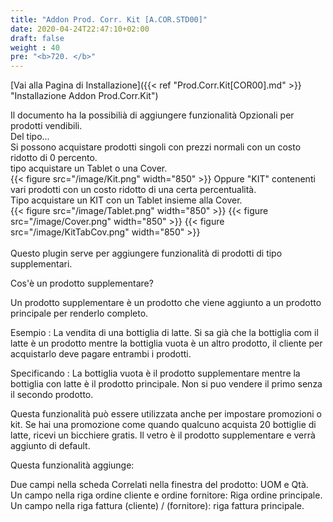 ```yaml
---
title: "Addon Prod. Corr. Kit [A.COR.STD00]"
date: 2020-04-24T22:47:10+02:00
draft: false
weight : 40
pre: "<b>720. </b>"
---
```


[Vai alla Pagina di Installazione]({{< ref "Prod.Corr.Kit[COR00].md" >}} "Installazione Addon Prod.Corr.Kit")

Il documento ha la possibilià di aggiungere funzionalità Opzionali per prodotti vendibili.<br>
Del tipo...<br>
Si possono acquistare prodotti singoli con prezzi normali con un costo ridotto di 0 percento.<br>
tipo acquistare un Tablet o una Cover.<br>
{{< figure src="/image/Kit.png"  width="850"  >}}
Oppure "KIT" contenenti vari prodotti con un costo ridotto di una certa percentualità.<br>
Tipo acquistare un KIT con un Tablet insieme alla Cover.<br>
{{< figure src="/image/Tablet.png"  width="850"  >}} {{< figure src="/image/Cover.png"  width="850"  >}}
{{< figure src="/image/KitTabCov.png"  width="850"  >}}
<br>
<br>
Questo plugin serve per aggiungere funzionalità di prodotti di tipo supplementari.<br>

Cos'è un prodotto supplementare? <br>

Un prodotto supplementare è un prodotto che viene aggiunto a un prodotto principale per renderlo completo.<br>

Esempio : La vendita di una bottiglia di latte. Si sa già che la bottiglia com il latte è un prodotto mentre la bottiglia vuota è un altro prodotto, il cliente per acquistarlo deve pagare entrambi i prodotti.<br>

Specificando : La bottiglia vuota è il prodotto supplementare mentre la bottiglia con latte è il prodotto principale. Non si puo vendere il primo senza il secondo prodotto.

Questa funzionalità può essere utilizzata anche per impostare promozioni o kit. Se hai una promozione come quando qualcuno acquista 20 bottiglie di latte, ricevi un bicchiere gratis. Il vetro è il prodotto supplementare e verrà aggiunto di default.<br>

Questa funzionalità aggiunge:

Due campi nella scheda Correlati nella finestra del prodotto: UOM e Qtà.<br>
Un campo nella riga ordine cliente e ordine fornitore: Riga ordine principale.<br>
Un campo nella riga fattura (cliente) / (fornitore): riga fattura principale.
